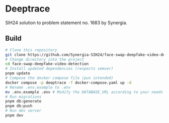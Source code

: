 # Deeptrace







SIH24 solution to problem statement no. 1683 by Synergia.

## Build

```bash
# Clone this repository
git clone https://github.com/Synergia-SIH24/face-swap-deepfake-video-detection.git
# Change directory into the project
cd face-swap-deepfake-video-detection
# Install updated dependencies (respects semver)
pnpm update
# Compose the docker compose file (pun intended)
docker compose -p deeptrace -f docker-compose.yaml up -d
# Rename .env.example to .env
mv .env.example .env # Modify the DATABASE_URL according to your needs
# Run migrations
pnpm db:generate
pnpm db:push
# Run dev server
pnpm dev
```
